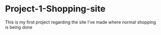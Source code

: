 # Project-1-Shopping-site
This is my first project regarding the site I've made where normal shopping is being done
